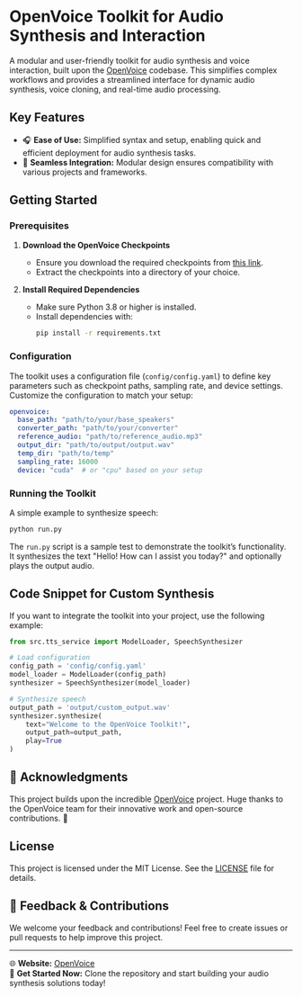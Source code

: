 # OpenVoice Toolkit for Audio Synthesis and Interaction

A modular and user-friendly toolkit for audio synthesis and voice interaction, built upon the [OpenVoice](https://github.com/myshell-ai/OpenVoice) codebase. This simplifies complex workflows and provides a streamlined interface for dynamic audio synthesis, voice cloning, and real-time audio processing.

## Key Features

- 🎧 **Ease of Use:** Simplified syntax and setup, enabling quick and efficient deployment for audio synthesis tasks.
- 🎨 **Seamless Integration:** Modular design ensures compatibility with various projects and frameworks.

## Getting Started

### Prerequisites

1. **Download the OpenVoice Checkpoints**
   - Ensure you download the required checkpoints from [this link](https://myshell-public-repo-host.s3.amazonaws.com/openvoice/checkpoints_1226.zip).
   - Extract the checkpoints into a directory of your choice.

2. **Install Required Dependencies**
   - Make sure Python 3.8 or higher is installed.
   - Install dependencies with:
     ```bash
     pip install -r requirements.txt
     ```

### Configuration

The toolkit uses a configuration file (`config/config.yaml`) to define key parameters such as checkpoint paths, sampling rate, and device settings. Customize the configuration to match your setup:

```yaml
openvoice:
  base_path: "path/to/your/base_speakers"
  converter_path: "path/to/your/converter"
  reference_audio: "path/to/reference_audio.mp3"
  output_dir: "path/to/output/output.wav"
  temp_dir: "path/to/temp"
  sampling_rate: 16000
  device: "cuda"  # or "cpu" based on your setup
```

### Running the Toolkit

A simple example to synthesize speech:

```bash
python run.py
```

The `run.py` script is a sample test to demonstrate the toolkit’s functionality. It synthesizes the text "Hello! How can I assist you today?" and optionally plays the output audio.

## Code Snippet for Custom Synthesis

If you want to integrate the toolkit into your project, use the following example:

```python
from src.tts_service import ModelLoader, SpeechSynthesizer

# Load configuration
config_path = 'config/config.yaml'
model_loader = ModelLoader(config_path)
synthesizer = SpeechSynthesizer(model_loader)

# Synthesize speech
output_path = 'output/custom_output.wav'
synthesizer.synthesize(
    text="Welcome to the OpenVoice Toolkit!",
    output_path=output_path,
    play=True
)
```

## 🤝 Acknowledgments

This project builds upon the incredible [OpenVoice](https://github.com/myshell-ai/OpenVoice) project. Huge thanks to the OpenVoice team for their innovative work and open-source contributions. 🙌

## License

This project is licensed under the MIT License. See the [LICENSE](LICENSE) file for details.

## 💬 Feedback & Contributions

We welcome your feedback and contributions! Feel free to create issues or pull requests to help improve this project.

---

🌐 **Website:** [OpenVoice](https://research.myshell.ai/open-voice)  
🚀 **Get Started Now:** Clone the repository and start building your audio synthesis solutions today!

